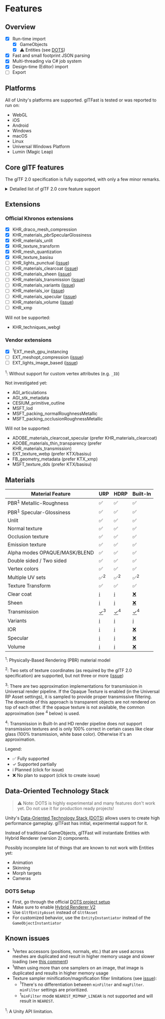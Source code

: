 # Features

## Overview

- [x] Run-time import
  - [x] GameObjects
  - [x] ⚠️ Entities (see [DOTS](#data-oriented-technology-stack))
- [x] Fast and small footprint JSON parsing
- [x] Multi-threading via C# job system
- [x] Design-time (Editor) import
- [ ] Export

## Platforms

All of Unity's platforms are supported. glTFast is tested or was reported to run on:

- WebGL
- iOS
- Android
- Windows
- macOS
- Linux
- Universal Windows Platform
- Lumin (Magic Leap)

## Core glTF features

The glTF 2.0 specification is fully supported, with only a few minor remarks.

<details><summary>Detailed list of glTF 2.0 core feature support</summary>

- [x] glTF (gltf + buffers + textures)
- [x] glTF binary (glb)

- [x] Scene
  - [x] Node hierarchy
  - [x] Camera
- [x] Buffers
  - [x] External URIs
  - [x] glTF binary main buffer
  - [x] Embed buffers or textures (base-64 encoded within JSON)
- [x] Images
  - [x] PNG
  - [x] Jpeg
  - [x] <sup>2</sup>KTX with Basis Universal super compression (via [KTX/Basis Texture Unity Package](https://github.com/atteneder/KtxUnity))
- [x] Materials (see section [Materials](#materials) for details)
  - [x] [Universal Render Pipeline (URP)][URP]
  - [x] [High Definition Render Pipeline (HDRP)][HDRP]
  - [x] Built-in Render Pipeline
- Primitive Types
  - [x] TRIANGLES
  - [x] <sup>1</sup>POINTS
  - [x] <sup>1</sup>LINES
  - [x] LINE_STRIP
  - [x] <sup>1</sup>LINE_LOOP
  - [ ] TRIANGLE_STRIP
  - [ ] TRIANGLE_FAN
- [x] Meshes
  - [x] Positions
  - [x] Normals
  - [x] Tangents
  - [x] Texture coordinates
  - [x] Vertex colors
  - [x] Draco mesh compression (via [Draco 3D Data Compression Unity Package](https://github.com/atteneder/DracoUnity))
  - [x] Implicit (no) indices
  - [x] Per primitive material
  - [x] Two texture coordinates / UV sets
    - [ ] Three or more texture coordinates / UV sets ([issue][UVsets])
  - [x] Joints (up to 4 per vertex)
  - [x] Weights (up to 4 per vertex)
- [x] Texture sampler
  - [x] Filtering (see ([limitations](#Known-issues)))
  - [x] Wrap modes
- [x] Morph targets
- [x] <sup>3</sup>Sparse accessors
- [x] [Skins][Skins] (sponsored by [Embibe](https://www.embibe.com))
- [x] Animation
  - [x] via legacy Animation System
  - [ ] via Playable API ([issue][AnimationPlayables])
  - [ ] via Mecanim ([issue][AnimationMecanim])

<sup>1</sup>: Untested due to lack of demo files.

<sup>2</sup>: Beta

<sup>3</sup>: Not on all accessor types; morph targets and vertex positions only

</details>

## Extensions

### Official Khronos extensions

- [x] KHR_draco_mesh_compression
- [x] KHR_materials_pbrSpecularGlossiness
- [x] KHR_materials_unlit
- [x] KHR_texture_transform
- [x] KHR_mesh_quantization
- [x] KHR_texture_basisu
- [ ] KHR_lights_punctual ([issue][PointLights])
- [ ] KHR_materials_clearcoat ([issue][ClearCoat])
- [ ] KHR_materials_sheen ([issue][Sheen])
- [ ] KHR_materials_transmission ([issue][Transmission])
- [ ] KHR_materials_variants ([issue][Variants])
- [ ] KHR_materials_ior ([issue][IOR])
- [ ] KHR_materials_specular ([issue][Specular])
- [ ] KHR_materials_volume ([issue][Volume])
- [ ] KHR_xmp

Will not be supported:

- KHR_techniques_webgl

### Vendor extensions

- [x] <sup>1</sup>EXT_mesh_gpu_instancing
- [ ] EXT_meshopt_compression ([issue][MeshOpt])
- [ ] EXT_lights_image_based ([issue][IBL])

<sup>1</sup>: Without support for custom vertex attributes (e.g. `_ID`)

Not investigated yet:

- AGI_articulations
- AGI_stk_metadata
- CESIUM_primitive_outline
- MSFT_lod
- MSFT_packing_normalRoughnessMetallic
- MSFT_packing_occlusionRoughnessMetallic

Will not be supported:

- ADOBE_materials_clearcoat_specular (prefer KHR_materials_clearcoat)
- ADOBE_materials_thin_transparency (prefer KHR_materials_transmission)
- EXT_texture_webp (prefer KTX/basisu)
- FB_geometry_metadata (prefer KTX_xmp)
- MSFT_texture_dds (prefer KTX/basisu)

## Materials

| Material Feature              | URP | HDRP | Built-In |
|-------------------------------|-----|------|----------|
| PBR<sup>1</sup> Metallic-Roughness        | ✅  | ✅   | ✅       |
| PBR<sup>1</sup> Specular-Glossiness       | ✅  | ✅   | ✅       |
| Unlit                         | ✅  | ✅   | ✅       |
| Normal texture                | ✅  | ✅   | ✅       |
| Occlusion texture             | ✅  | ✅   | ✅       |
| Emission texture              | ✅  | ✅   | ✅       |
| Alpha modes OPAQUE/MASK/BLEND | ✅  | ✅   | ✅       |
| Double sided / Two sided      | ✅  | ✅   | ✅       |
| Vertex colors                 | ✅  | ✅   | ✅       |
| Multiple UV sets              | ✅<sup>2</sup>  | ✅<sup>2</sup>   | ✅<sup>2</sup>       |
| Texture Transform             | ✅  | ✅   | ✅       |
| Clear coat                    | [ℹ][ClearCoat] | [ℹ][ClearCoat] | [❌][ClearCoat] |
| Sheen                         | [ℹ][Sheen] | [ℹ][Sheen] | [❌][Sheen] |
| Transmission                  | [✓][Transmission]<sup>3</sup> | [✓][Transmission]<sup>4</sup> | [✓][Transmission]<sup>4</sup> |
| Variants                      | [ℹ][Variants] | [ℹ][Variants] | [ℹ][Variants] |
| IOR                           | [ℹ][IOR]      | [ℹ][IOR]      | [❌][IOR]      |
| Specular                      | [ℹ][Specular] | [ℹ][Specular] | [❌][Specular] |
| Volume                        | [ℹ][Volume]   | [ℹ][Volume]   | [❌][Volume]   |

<sup>1</sup>: Physically-Based Rendering (PBR) material model

<sup>2</sup>: Two sets of texture coordinates (as required by the glTF 2.0 specification) are supported, but not three or more ([issue][UVSets])

<sup>3</sup>: There are two approximation implementations for transmission in Universal render pipeline. If the Opaque Texture is enabled (in the Universal RP Asset settings), it is sampled to provide proper transmissive filtering. The downside of this approach is transparent objects are not rendered on top of each other. If the opaque texture is not available, the common approximation (see <sup>4</sup> below) is used.

<sup>4</sup>: Transmission in Built-In and HD render pipeline does not support transmission textures and is only 100% correct in certain cases like clear glass (100% transmission, white base color). Otherwise it's an approximation.

Legend:

- ✅ Fully supported
- ✓ Supported partially
- ℹ Planned (click for issue)
- ❌ No plan to support (click to create issue)

## Data-Oriented Technology Stack

> ⚠️ Note: DOTS is highly experimental and many features don't work yet. Do not use it for production ready projects!

Unity's [Data-Oriented Technology Stack (DOTS)][DOTS] allows users to create high performance gameplay. glTFast has initial, experimental support for it.

Instead of traditional GameObjects, glTFast will instantiate Entities with Hybrid Renderer (version 2) components.

Possibly incomplete list of things that are known to not work with Entities yet:

- Animation
- Skinning
- Morph targets
- Cameras

### DOTS Setup

- First, go through the official [DOTS project setup](https://docs.unity3d.com/Packages/com.unity.entities@0.17/manual/install_setup.html)
- Make sure to enable [Hybrid Renderer V2](https://docs.unity3d.com/Packages/com.unity.rendering.hybrid@0.11/manual/creating-a-new-hybrid-renderer-project.html)
- Use `GltfEntityAsset` instead of `GltfAsset`
- For customized behavior, use the `EntityInstantiator` instead of the `GameObjectInstantiator`

## Known issues

- <sup>1</sup>Vertex accessors (positions, normals, etc.) that are used across meshes are duplicated and result in higher memory usage and slower loading (see [this comment](https://github.com/atteneder/glTFast/issues/52#issuecomment-583837852))
- <sup>1</sup>When using more than one samplers on an image, that image is duplicated and results in higher memory usage
- Texture sampler minification/magnification filter limitations (see [issue][SamplerFilter]):
  - <sup>1</sup>There's no differentiation between `minFilter` and `magFilter`. `minFilter` settings are prioritized.
  - <sup>1</sup>`minFilter` mode `NEAREST_MIPMAP_LINEAR` is not supported and will result in `NEAREST`.

<sup>1</sup>: A Unity API limitation.

[AnimationMecanim]: https://github.com/atteneder/glTFast/issues/167
[AnimationPlayables]: https://github.com/atteneder/glTFast/issues/166  
[ClearCoat]: https://github.com/atteneder/glTFast/issues/68
[DOTS]: https://unity.com/dots
[HDRP]: https://unity.com/srp/High-Definition-Render-Pipeline
[IBL]: https://github.com/atteneder/glTFast/issues/108
[IOR]: https://github.com/atteneder/glTFast/issues/207
[MeshOpt]: https://github.com/atteneder/glTFast/issues/106
[newIssue]: https://github.com/atteneder/glTFast/issues/new
[PointLights]: https://github.com/atteneder/glTFast/issues/17
[SamplerFilter]: https://github.com/atteneder/glTFast/issues/61 
[Sheen]: https://github.com/atteneder/glTFast/issues/110
[Skins]: https://github.com/KhronosGroup/glTF/blob/master/specification/2.0/README.md#skins
[Specular]: https://github.com/atteneder/glTFast/issues/208
[Transmission]: https://github.com/atteneder/glTFast/issues/111
[URP]: https://unity.com/srp/universal-render-pipeline
[UVsets]: https://github.com/atteneder/glTFast/issues/206
[Variants]: https://github.com/atteneder/glTFast/issues/112
[Volume]: https://github.com/atteneder/glTFast/issues/209
